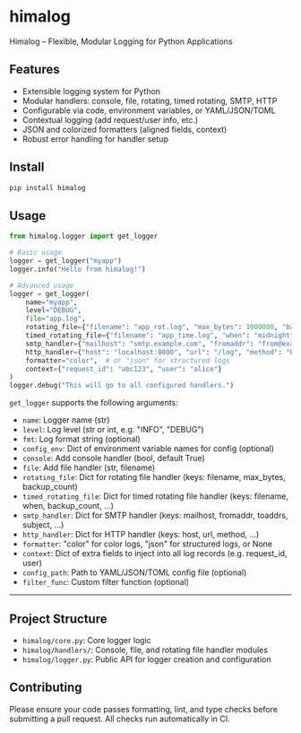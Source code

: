 
# himalog

Himalog – Flexible, Modular Logging for Python Applications


## Features

- Extensible logging system for Python
- Modular handlers: console, file, rotating, timed rotating, SMTP, HTTP
- Configurable via code, environment variables, or YAML/JSON/TOML
- Contextual logging (add request/user info, etc.)
- JSON and colorized formatters (aligned fields, context)
- Robust error handling for handler setup

## Install

```bash
pip install himalog
```

## Usage

```python
from himalog.logger import get_logger

# Basic usage
logger = get_logger("myapp")
logger.info("Hello from himalog!")

# Advanced usage
logger = get_logger(
	name="myapp",
	level="DEBUG",
	file="app.log",
	rotating_file={"filename": "app_rot.log", "max_bytes": 1000000, "backup_count": 5},
	timed_rotating_file={"filename": "app_time.log", "when": "midnight", "backup_count": 7},
	smtp_handler={"mailhost": "smtp.example.com", "fromaddr": "from@example.com", "toaddrs": ["to@example.com"], "subject": "Log Alert"},
	http_handler={"host": "localhost:8000", "url": "/log", "method": "POST"},
	formatter="color",  # or "json" for structured logs
	context={"request_id": "abc123", "user": "alice"}
)
logger.debug("This will go to all configured handlers.")
```

`get_logger` supports the following arguments:

- `name`: Logger name (str)
- `level`: Log level (str or int, e.g. "INFO", "DEBUG")
- `fmt`: Log format string (optional)
- `config_env`: Dict of environment variable names for config (optional)
- `console`: Add console handler (bool, default True)
- `file`: Add file handler (str, filename)
- `rotating_file`: Dict for rotating file handler (keys: filename, max_bytes, backup_count)
- `timed_rotating_file`: Dict for timed rotating file handler (keys: filename, when, backup_count, ...)
- `smtp_handler`: Dict for SMTP handler (keys: mailhost, fromaddr, toaddrs, subject, ...)
- `http_handler`: Dict for HTTP handler (keys: host, url, method, ...)
- `formatter`: "color" for color logs, "json" for structured logs, or None
- `context`: Dict of extra fields to inject into all log records (e.g. request_id, user)
- `config_path`: Path to YAML/JSON/TOML config file (optional)
- `filter_func`: Custom filter function (optional)

---

## Project Structure

- `himalog/core.py`: Core logger logic
- `himalog/handlers/`: Console, file, and rotating file handler modules
- `himalog/logger.py`: Public API for logger creation and configuration

## Contributing

Please ensure your code passes formatting, lint, and type checks before submitting a pull request. All checks run automatically in CI.
